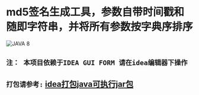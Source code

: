 # md5签名生成工具，参数自带时间戳和随即字符串，并将所有参数按字典序排序
![JAVA 8](https://img.shields.io/badge/java-8-lightgrey.svg)

## `注： 本项目依赖于IDEA GUI FORM 请在idea编辑器下操作`

## `打包请参考:` <a href="https://www.cnblogs.com/blog5277/p/5920560.html">idea打包java可执行jar包</a>